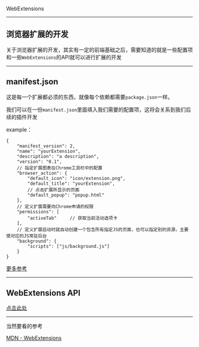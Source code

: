 WebExtensions

---

## 浏览器扩展的开发

关于浏览器扩展的开发，其实有一定的前端基础之后，需要知道的就是一些配置项和一些`WebExtensions`的API就可以进行扩展的开发

---

## manifest.json

这是每一个扩展都必须的东西，就像每个依赖都需要`package.json`一样。

我们可以在一份`manifest.json`里面填入我们需要的配置项，这将会关系到我们后续的插件开发

example：

```
{
    "manifest_version": 2,
    "name": "yourExtension",
    "description": "a description",
    "version": "0.1",
    // 指定扩展图表在Chrome工具栏中的配置
    "browser_action": {
        "default_icon": "icon/extension.png",
        "default_title": "yourExtension",
        // 点击扩展所显示的页面
        "default_popup": "popup.html"
    },
    // 定义扩展需要向Chrome申请的权限
    "permissions": [
		"activeTab"		// 获取当前活动选项卡
    ],
    // 定义扩展启动时就自动创建一个包含所有指定JS的页面，也可以指定别的资源，主要使对应的JS常驻后台
    "background": {
    	"scripts": ["js/background.js"]
    }
}
```

[更多参考](https://developer.mozilla.org/zh-CN/Add-ons/WebExtensions/manifest.json)

---

## WebExtensions API

[点击此处](https://developer.mozilla.org/zh-CN/Add-ons/WebExtensions/API)


---

当然要看的参考

[MDN - WebExtensions](https://developer.mozilla.org/zh-CN/Add-ons/WebExtensions)
